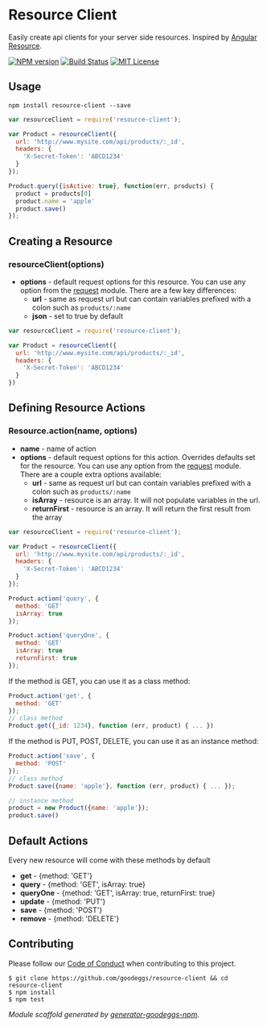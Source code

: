 # Resource Client

Easily create api clients for your server side resources. Inspired by [Angular Resource](https://docs.angularjs.org/api/ngResource/service/$resource).

[![NPM version](http://img.shields.io/npm/v/resource-client.svg?style=flat-square)](https://www.npmjs.org/package/resource-client)
[![Build Status](http://img.shields.io/travis/goodeggs/resource-client.svg?style=flat-square)](https://travis-ci.org/goodeggs/resource-client)
[![MIT License](http://img.shields.io/badge/license-MIT-blue.svg?style=flat-square)](https://github.com/goodeggs/resource-client/blob/master/LICENSE.md)

## Usage

```
npm install resource-client --save
```

```javascript
var resourceClient = require('resource-client');

var Product = resourceClient({
  url: 'http://www.mysite.com/api/products/:_id',
  headers: {
    'X-Secret-Token': 'ABCD1234'
  }
});

Product.query({isActive: true}, function(err, products) {
  product = products[0]
  product.name = 'apple'
  product.save()
});
```

## Creating a Resource

### resourceClient(options)

- **options** - default request options for this resource. You can use any option from the [request](https://github.com/request/request) module. There are a few key differences:
  - **url** - same as request url but can contain variables prefixed with a colon such as `products/:name`
  - **json** - set to true by default


```javascript
var resourceClient = require('resource-client');

var Product = resourceClient({
  url: 'http://www.mysite.com/api/products/:_id',
  headers: {
    'X-Secret-Token': 'ABCD1234'
  }
})
```

## Defining Resource Actions

### Resource.action(name, options)

- **name** - name of action
- **options** - default request options for this action. Overrides defaults set for the resource. You can use any option from the [request](https://github.com/request/request) module. There are a couple extra options available:
  - **url** - same as request url but can contain variables prefixed with a colon such as `products/:name`
  - **isArray** - resource is an array. It will not populate variables in the url.
  - **returnFirst** - resource is an array. It will return the first result from the array

```javascript
var resourceClient = require('resource-client');

var Product = resourceClient({
  url: 'http://www.mysite.com/api/products/:_id',
  headers: {
    'X-Secret-Token': 'ABCD1234'
  }
});

Product.action('query', {
  method: 'GET'
  isArray: true
});

Product.action('queryOne', {
  method: 'GET'
  isArray: true
  returnFirst: true
});
```

If the method is GET, you can use it as a class method:
```javascript
Product.action('get', {
  method: 'GET'
});
// class method
Product.get({_id: 1234}, function (err, product) { ... })
```
If the method is PUT, POST, DELETE, you can use it as an instance method:
```javascript
Product.action('save', {
  method: 'POST'
});
// class method
Product.save({name: 'apple'}, function (err, product) { ... });

// instance method
product = new Product({name: 'apple'});
product.save()
```

## Default Actions

Every new resource will come with these methods by default

- **get** - {method: 'GET'}
- **query** - {method: 'GET', isArray: true}
- **queryOne** - {method: 'GET', isArray: true, returnFirst: true}
- **update** - {method: 'PUT'}
- **save** - {method: 'POST'}
- **remove** - {method: 'DELETE'}

## Contributing

Please follow our [Code of Conduct](https://github.com/goodeggs/mongoose-webdriver/blob/master/CODE_OF_CONDUCT.md)
when contributing to this project.

```
$ git clone https://github.com/goodeggs/resource-client && cd resource-client
$ npm install
$ npm test
```

_Module scaffold generated by [generator-goodeggs-npm](https://github.com/goodeggs/generator-goodeggs-npm)._
